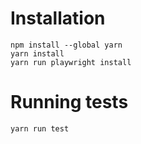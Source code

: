 # Installation
```shell
npm install --global yarn
yarn install
yarn run playwright install
```

# Running tests
```shell
yarn run test
```